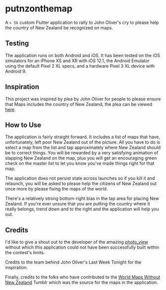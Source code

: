 # putnzonthemap

A `< 5k` custom Flutter application to rally to John Oliver's cry to please help
the country of New Zealand be recognized on maps.

## Testing

The application runs on both Android and iOS.  It has been tested on the 
iOS simulators for an iPhone XS and XR with iOS 12.1, the Android Emulator using
the default Pixel 2 XL specs, and a hardware Pixel 3 XL device with Android 9.

## Inspiration

This project was inspired by plea by John Oliver for people to please ensure 
that Maps includes the country of New Zealand, the plea can be viewed
[here](https://www.youtube.com/watch?v=6dlMDnT_P1E).

## How to Use

The application is fairly straight forward.  It includes a list of maps that 
have, unfortunately, left poor New Zealand out of the picture.  All you have to
do is select a map from the list and tap approximately where New Zealand should
be to correct things.  You will be rewarded by a very satisfying animation of
slapping New Zealand on the map, plus you will get an encouraging green check on
the master list to let you know you've made things right for that map.

The application does not persist state across launches so if you kill it and
relaunch, you will be asked to please help the citizens of New Zealand out once
more by please fixing the maps of the world.

There's a relatively strong bottom-right bias in the tap area for placing New
Zealand.  If you're ever unsure that you are putting the country where it really
belongs, trend down and to the right and the application will help you out.

## Credits

I'd like to give a shout out to the developer of the amazing 
[photo_view](https://pub.dartlang.org/packages/photo_view) without which this
application could not have been successfully built within the contest's limits.

Credits to the team behind John Oliver's Last Week Tonight for the inspiration.

Finally, credits to the folks who have contributed to the
[World Maps Without New Zealand](http://worldmapswithoutnewzealand.tumblr.com/)
Tumblr which was the source for the maps in the application.